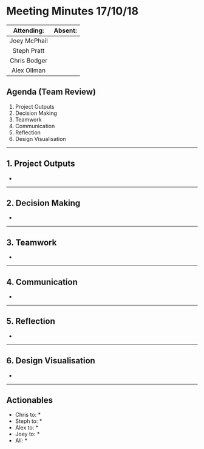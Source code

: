 # Meeting Minutes 17/10/18

| Attending: | Absent: |
| :---: | :---: |
| Joey McPhail | |
| Steph Pratt | |
| Chris Bodger | |
| Alex Ollman | |

## Agenda (Team Review)
1. Project Outputs
2. Decision Making
3. Teamwork
4. Communication
5. Reflection
6. Design Visualisation

---

## 1. Project Outputs
* 

---

## 2. Decision Making
* 

---

## 3. Teamwork
* 

---

## 4. Communication
* 

---

## 5. Reflection
* 

---

## 6. Design Visualisation
* 

---

## Actionables
* Chris to:
  * 
* Steph to:
  * 
* Alex to:
  * 
* Joey to:
  * 
* All:
  * 
